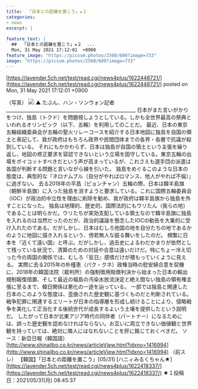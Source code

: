 ```yaml
---
title:  「日本との距離を置こう」★２  
categories:
- news
excerpt: |
  
feature_text: |
  ##  「日本との距離を置こう」★２  ...
  Mon, 31 May 2021 17:12:01  +0900
feature_image: "https://picsum.photos/2560/600?image=733"
image: "https://picsum.photos/2560/600?image=733"
---
```


[https://lavender.5ch.net/test/read.cgi/news4plus/1622448721/](https://lavender.5ch.net/test/read.cgi/news4plus/1622448721/)
posted on Mon, 31 May 2021 17:12:01  +0900

<!--more-->

（写真） ![](http://www.shinailbo.co.kr/news/photo/202105/1416994_623078_1537.jpg) ▲ たぶん、ハン・ソンウォン記者 _______________________________________________________ 日本がまた言いがかりをつけ、独島（トクド）を問題視しようとしている。しかも全世界最高の祭典といわれるオリンピック（以下、五輪）を利用してのことだ。 最近、日本の東京五輪組織委員会が五輪の聖火リレーコースを紹介する日本地図に独島を自国の領土と表記して、我が政府はもちろん政界や民間団体までの各界・各層で抗議が殺到している。 それにもかかわらず、日本は独島が自国の領土という主張を繰り返し、地図の修正要求を容認できないという立場を固守している。東京五輪の出場をボイコットすべきだという声が高まっているが、これさえも選手団の派遣は各国が判断する問題と言いながら線を引いた。 独島をめぐるこのような日本の態度は、典型的な『ネロナムブル（自分がやればロマンス、他人がやれば不倫）』に過ぎない。 去る2018年の平昌（ピョンチャン）五輪の際、日本は韓半島旗（朝鮮半島旗）に入った独島を消すようと要求している。これに国際五輪委員会（IOC）が政治的中立性を理由に削除を勧め、我が政府は韓半島旗から独島を外すことになった。 独島は地理的、歴史的、国際法的にもウリたん（我らの地）であることは明らかだ。ウリたちが実効支配している領土なので韓半島旗に独島を入れるのは当然だったのだが、政治的議論を懸念したIOCの勧告を大乗的に受け入れたのである。だがしかし、日本はむしろ他国の地を自分たちの地であるかのように地図に描き入れるという、傍若無人な振る舞いをしたのだ。 頻繁に日本を『近くて遠い国』と呼ぶ。だがしかし、過去史によるわだかまりが依然として残っている状況で、清算のための対話や合意は遠いだけだ。特にちょー冷え切った今の両国の関係では、むしろ『反日』感情だけが積もっていくように見える。 実際に去る2015年の朴槿恵（パク・クネ）政権当時の慰安婦合意を契機に、2018年の韓国法院（裁判所）の強制徴用賠償判決から始まった日本の輸出規制報復措置、そして最近の福島の汚染水放流決定と絶え間ない独島の領有権主張に至るまで、韓日関係は悪化の一途を辿っている。 一部では独島と関連した日本のこのような態度は、歪曲された歴史観に基づくものだと判断されている。戦争犯罪に関連するエリートが日本の指導層を形成し続けることにより、侵略戦争を美化して正当化する後続世代が成長するよいう土壌を提供したという説明だ。 したがって日本が北東アジア時代の同伴者（パートナー）になるためには、誤った歴史観を認めなければならない。お互いに両立できない価値観と世界観を持っていては、絶対に隣人にはなれないことを肝に銘じておくべきだ。 ソース：新亞日報（韓国語） [http://www.shinailbo.co.kr/news/articleView.html?idxno=1416994](http://www.shinailbo.co.kr/news/articleView.html?idxno=1416994) （前スレ） 【韓国】「日本との距離を置こう」[05/31] [ハニィみるくちゃん★] [https://lavender.5ch.net/test/read.cgi/news4plus/1622418337/](https://lavender.5ch.net/test/read.cgi/news4plus/1622418337/) ★１投稿日：2021/05/31(月) 08:45:37
